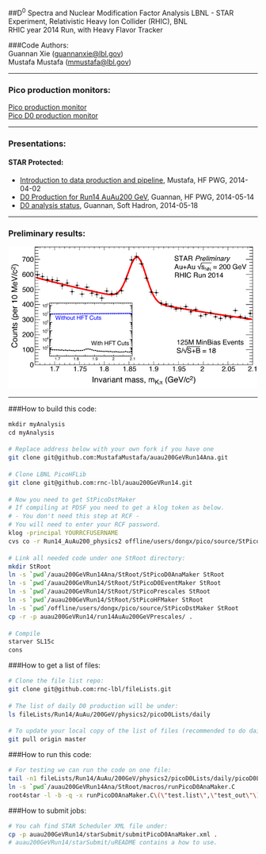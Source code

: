 ##D<sup>0</sup> Spectra and Nuclear Modification Factor Analysis
LBNL - STAR Experiment, Relativistic Heavy Ion Collider (RHIC), BNL  
RHIC year 2014 Run, with Heavy Flavor Tracker
  
###Code Authors:  
	Guannan Xie (guannanxie@lbl.gov)  
	Mustafa Mustafa (mmustafa@lbl.gov)  

- - -
### Pico production monitors:
[Pico production monitor](http://portal.nersc.gov/project/star/mustafa/picoProductionMonitor/)  
[Pico D0 production monitor](http://www.star.bnl.gov/protected/heavy/mstftsm/run14/picoD0ProductionMonitor/)  
- - -
### Presentations:  
#### STAR Protected:  
- [Introduction to data production and pipeline](http://www.star.bnl.gov/protected/heavy/mstftsm/run14/talks/2015-04-02.pdf), Mustafa, HF PWG, 2014-04-02  
- [D0 Production for Run14 AuAu200 GeV](https://drupal.star.bnl.gov/STAR/system/files/2015May14_Run14_200GeV_D0_HF.pdf), Guannan, HF PWG, 2014-05-14  
- [D0 analysis status](https://drupal.star.bnl.gov/STAR/system/files/2015May18_Run14_200GeV_D0_SoftHadron.pdf), Guannan, Soft Hadron, 2014-05-18  

- - -
### Preliminary results:
![](PR_D0_official.png)

- - -
###How to build this code:  
```bash
mkdir myAnalysis
cd myAnalysis

# Replace address below with your own fork if you have one
git clone git@github.com:MustafaMustafa/auau200GeVRun14Ana.git

# Clone LBNL PicoHFLib
git clone git@github.com:rnc-lbl/auau200GeVRun14.git

# Now you need to get StPicoDstMaker
# If compiling at PDSF you need to get a klog token as below.
# - You don't need this step at RCF - 
# You will need to enter your RCF password.
klog -principal YOURRCFUSERNAME
cvs co -r Run14_AuAu200_physics2 offline/users/dongx/pico/source/StPicoDstMaker

# Link all needed code under one StRoot directory:
mkdir StRoot
ln -s `pwd`/auau200GeVRun14Ana/StRoot/StPicoD0AnaMaker StRoot
ln -s `pwd`/auau200GeVRun14/StRoot/StPicoD0EventMaker StRoot
ln -s `pwd`/auau200GeVRun14/StRoot/StPicoPrescales StRoot
ln -s `pwd`/auau200GeVRun14/StRoot/StPicoHFMaker StRoot
ln -s `pwd`/offline/users/dongx/pico/source/StPicoDstMaker StRoot
cp -r -p auau200GeVRun14/run14AuAu200GeVPrescales/ .

# Compile
starver SL15c
cons
```

###How to get a list of files:  
```bash
# Clone the file list repo:
git clone git@github.com:rnc-lbl/fileLists.git

# The list of daily D0 production will be under:
ls fileLists/Run14/AuAu/200GeV/physics2/picoD0Lists/daily

# To update your local copy of the list of files (recommended to do daily):
git pull origin master
```

###How to run this code:  
```bash
# For testing we can run the code on one file:
tail -n1 fileLists/Run14/AuAu/200GeV/physics2/picoD0Lists/daily/picoD0List_2015-05-21.list > test.list
ln -s `pwd`/auau200GeVRun14Ana/StRoot/macros/runPicoD0AnaMaker.C
root4star -l -b -q -x runPicoD0AnaMaker.C\(\"test.list\",\"test_out\"\)
```

###How to submit jobs:
```bash
# You cah find STAR Scheduler XML file under:
cp -p auau200GeVRun14/starSubmit/submitPicoD0AnaMaker.xml .
# auau200GeVRun14/starSubmit/uREADME contains a how to use.
```
